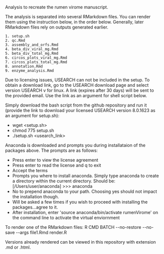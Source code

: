 Analysis to recreate the rumen virome manuscript.

The analysis is separated into several RMarkdown files.
You can render them using the instruction below, in the order below.
Generally, later RMarkdown files rely on outputs generated earlier.

	1. setup.sh
	2. qc.Rmd
	3. assembly_and_orfs.Rmd
	4. beta_div_viral_mg.Rmd
	5. beta_div_total_mg.Rmd
	6. circos_plots_viral_mg.Rmd
	7. circos_plots_total_mg.Rmd
	8. annotation.Rmd
	9. enzyme_analysis.Rmd



Due to licensing issues, USEARCH can not be included in the setup. To obtain a download link, go to the USEARCH download page and select version USEARCH v for linux. A link (expires after 30 days) will be sent to the provided email. Use the link as an argument for shell script below.

Simply download the bash script from the github repository and run it (provide the link to download your licensed USEARCH version 8.0.1623 as an argument for setup.sh):

- wget <setup.sh>
- chmod 775 setup.sh
- ./setup.sh <usearch_link>

Anaconda is downloaded and prompts you during installataion of the packages above. The prompts are as follows:

- Press enter to view the license agreement
- Press enter to read the license and q to exit
- Accept the terms
- Prompts you where to install anaconda. Simply type anaconda to create a directory within the current directory. Should be: [/Users/user/anaconda] >>> anaconda
- No to prepend anaconda to your path. Choosing yes should not impact the installation though.
- Will be asked a few times if you wish to proceed with installing the packages...agree to it.
- After installation, enter 'source anaconda/bin/activate rumenVirome' on the command line to activate the virtual enviornment

To render one of the RMarkdown files:
R CMD BATCH --no-restore --no-save --args file1.Rmd render.R

Versions already rendered can be viewed in this repository with extension .md or .html.

